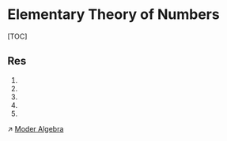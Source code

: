 # Elementary Theory of Numbers

[TOC]



## Res

1. [🎬 韩涛老师大学初等数论系列讲座]: https://www.bilibili.com/video/BV1eK4y1L7hq?share_source=copy_web&vd_source=7740584ebdab35221363fc24d1582d9d

2. [A Friendly Introduction to Number Theory]: https://www.math.brown.edu/johsilve/frint.html "Joseph H. Silverman"

3. [网络空间安全数学基础]: "杨波"

4. [初等数论]:"柯召"

5. [初等数论]: "潘承彪,潘承洞"

↗ [Moder Algebra](../Modern%20Algebra/Moder%20Algebra.md)

